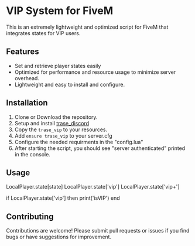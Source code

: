 # VIP System for FiveM
This is an extremely lightweight and optimized script for FiveM that integrates states for VIP users.

## Features
- Set and retrieve player states easily
- Optimized for performance and resource usage to minimize server overhead.
- Lightweight and easy to install and configure.

## Installation
1. Clone or Download the repository.
2. Setup and install [trase_discord](https://github.com/ImTrase/trase_discord)
3. Copy the `trase_vip` to your resources.
4. Add `ensure trase_vip` to your server.cfg
5. Configure the needed requirments in the "config.lua"
6. After starting the script, you should see "server authenticated" printed in the console.

## Usage
LocalPlayer.state[state]
LocalPlayer.state['vip']
LocalPlayer.state['vip+']

if LocalPlayer.state['vip'] then
print('isVIP')
end

## Contributing
Contributions are welcome! Please submit pull requests or issues if you find bugs or have suggestions for improvement.
